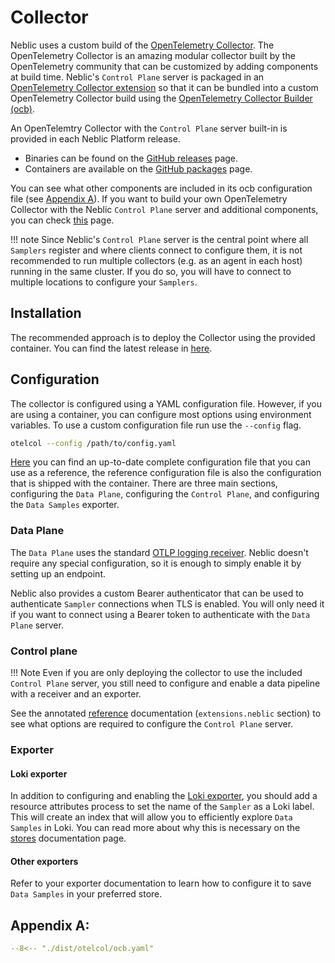 # Collector

Neblic uses a custom build of the [OpenTelemetry Collector](https://opentelemetry.io/docs/collector/). The OpenTelemetry Collector is an amazing modular collector built by the OpenTelemetry community that can be customized by adding components at build time. Neblic's `Control Plane` server is packaged in an [OpenTelemetry Collector extension](https://github.com/neblic/platform/tree/main/controlplane/server/otelcolext) so that it can be bundled into a custom OpenTelemetry Collector build using the [OpenTelemetry Collector Builder (ocb)](../how-to/build-your-own-collector.md).

An OpenTelemtry Collector with the `Control Plane` server built-in is provided in each Neblic Platform release.

* Binaries can be found on the [GitHub releases](https://github.com/neblic/platform/releases) page.
* Containers are available on the [GitHub packages](https://github.com/neblic/platform/pkgs/container/otelcol) page.

You can see what other components are included in its ocb configuration file (see [Appendix A](#appendix-a)). If you want to build your own OpenTelemetry Collector with the Neblic `Control Plane` server and additional components, you can check [this](../how-to/build-your-own-collector.md) page.

!!! note
    Since Neblic's `Control Plane` server is the central point where all `Samplers` register and where clients connect to configure them, it is not recommended to run multiple collectors (e.g. as an agent in each host) running in the same cluster. If you do so, you will have to connect to multiple locations to configure your `Samplers`.

## Installation

The recommended approach is to deploy the Collector using the provided container. You can find the latest release in [here](https://github.com/neblic/platform/pkgs/container/otelcol).

## Configuration

The collector is configured using a YAML configuration file. However, if you are using a container, you can configure most options using environment variables. To use a custom configuration file run use the `--config` flag.

```bash
otelcol --config /path/to/config.yaml
```

 [Here](../reference/collector.md) you can find an up-to-date complete configuration file that you can use as a reference, the reference configuration file is also the configuration that is shipped with the container. There are three main sections, configuring the `Data Plane`, configuring the `Control Plane`, and configuring the `Data Samples` exporter.

### Data Plane

The `Data Plane` uses the standard [OTLP logging receiver](https://github.com/open-telemetry/opentelemetry-collector/blob/main/receiver/otlpreceiver/README.md). Neblic doesn't require any special configuration, so it is enough to simply enable it by setting up an endpoint.

Neblic also provides a custom Bearer authenticator that can be used to authenticate `Sampler` connections when TLS is enabled. You will only need it if you want to connect using a Bearer token to authenticate with the `Data Plane` server.

### Control plane

!!! Note
    Even if you are only deploying the collector to use the included `Control Plane` server, you still need to configure and enable a data pipeline with a receiver and an exporter.

See the annotated [reference](../reference/collector.md) documentation (`extensions.neblic` section) to see what options are required to configure the `Control Plane` server.

### Exporter

#### Loki exporter

In addition to configuring and enabling the [Loki exporter](https://github.com/open-telemetry/opentelemetry-collector-contrib/tree/main/exporter/lokiexporter), you should add a resource attributes process to set the name of the `Sampler` as a Loki label. This will create an index that will allow you to efficiently explore `Data Samples` in Loki. You can read more about why this is necessary on the [stores](../learn/stores.md#labels) documentation page.

#### Other exporters

Refer to your exporter documentation to learn how to configure it to save  `Data Samples` in your preferred store.

## Appendix A:

``` yaml
--8<-- "./dist/otelcol/ocb.yaml"
```